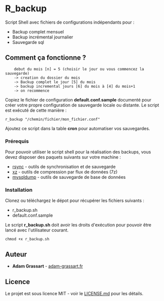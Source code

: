 # R_backup

Script Shell avec fichiers de configurations indépendants pour :
* Backup complet mensuel
* Backup incrémental journalier
* Sauvegarde sql 

## Comment ça fonctionne ? 
```
    debut du mois [n] = 5 (choisir le jour ou vous commencez la sauvegarde)
    -> creation du dossier du mois
    -> Backup complet le jour [5] du mois 
    -> backup incremental jours [6] du mois à [4] du mois+1
    -> on recommence
```

Copiez le fichier de configuration **default.conf.sample** documenté pour créer votre propre configuration de sauvegarde locale ou distante. Le script est exécuté de cette manière : 
```
r_backup "/chemin/fichier/mon_fichier.conf"
```
Ajoutez ce script dans la table  **cron** pour automatiser vos sauvegardes.

### Prérequis

Pour pouvoir utiliser le script shell pour la réalisation des backups, vous devez disposer des paquets suivants sur votre machine :

* [rsync](https://rsync.samba.org/) - outils de synchronisation et de sauvegarde
* [xz](https://tukaani.org/xz/format.html) - outils de compression par flux de données (7z)
* [mysqldump](https://dev.mysql.com/doc/refman/8.0/en/mysqldump.html) - outils de sauvegarde de base de données


### Installation

Clonez ou téléchargez le dépot pour récupérer les fichiers suivants : 
* r_backup.sh
* default.conf.sample 

Le script **r_backup.sh** doit avoir les droits d'exécution pour pouvoir être lancé avec l'utilisateur courant.
```
chmod +x r_backup.sh
```

## Auteur

* **Adam Grassart** - [adam-grassart.fr](https://adam-grassart.fr)

## Licence
Le projet est sous licence MIT - voir le [LICENSE.md](LICENSE.md) pour les détails.

